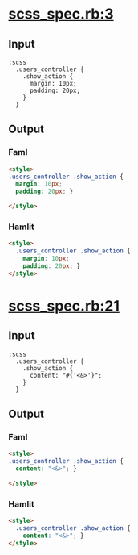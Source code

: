 # [scss\_spec.rb:3](/spec/hamlit/filters/scss_spec.rb#L3)
## Input
```haml
:scss
  .users_controller {
    .show_action {
      margin: 10px;
      padding: 20px;
    }
  }

```

## Output
### Faml
```html
<style>
.users_controller .show_action {
  margin: 10px;
  padding: 20px; }

</style>

```

### Hamlit
```html
<style>
  .users_controller .show_action {
    margin: 10px;
    padding: 20px; }
</style>

```


# [scss\_spec.rb:21](/spec/hamlit/filters/scss_spec.rb#L21)
## Input
```haml
:scss
  .users_controller {
    .show_action {
      content: "#{'<&>'}";
    }
  }

```

## Output
### Faml
```html
<style>
.users_controller .show_action {
  content: "<&>"; }

</style>

```

### Hamlit
```html
<style>
  .users_controller .show_action {
    content: "<&>"; }
</style>

```

